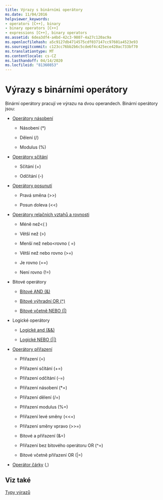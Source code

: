 ```yaml
---
title: Výrazy s binárními operátory
ms.date: 11/04/2016
helpviewer_keywords:
- operators [C++], binary
- binary operators [C++]
- expressions [C++], binary operators
ms.assetid: 6dea3df4-a4bd-42c3-9807-4a27c120ac9a
ms.openlocfilehash: a5c9127db4714575cdf037147cc97601a4523e93
ms.sourcegitcommit: c123cc76bb2b6c5cde6f4c425ece420ac733bf70
ms.translationtype: MT
ms.contentlocale: cs-CZ
ms.lasthandoff: 04/14/2020
ms.locfileid: "81360853"
---
```

# <a name="expressions-with-binary-operators"></a>Výrazy s binárními operátory

Binární operátory pracují ve výrazu na dvou operandech. Binární operátory jsou:

- [Operátory násobení](../cpp/multiplicative-operators-and-the-modulus-operator.md)

  - Násobení (*)

  - Dělení (/)

  - Modulus (%)

- [Operátory sčítání](../cpp/additive-operators-plus-and.md)

  - Sčítání (+)

  - Odčítání (-)

- [Operátory posunutí](../cpp/left-shift-and-right-shift-operators-input-and-output.md)

  - Pravá směna (>>)

  - Posun doleva (<<)

- [Operátory relačních vztahů a rovnosti](../cpp/relational-operators-equal-and-equal.md)

  - Méně než\<( )

  - Větší než (>)

  - Menší než nebo\<rovno ( =)

  - Větší než nebo rovno (>=)

  - Je rovno (==)

  - Není rovno (!=)

- Bitové operátory

  - [Bitové AND (&)](../cpp/bitwise-and-operator-amp.md)

  - [Bitové výhradní OR (^)](../cpp/bitwise-exclusive-or-operator-hat.md)

  - [Bitové včetně NEBO (&#124;)](../cpp/bitwise-inclusive-or-operator-pipe.md)

- Logické operátory

  - [Logické and (&&)](../cpp/logical-and-operator-amp-amp.md)

  - [Logické NEBO (&#124;&#124;)](../cpp/logical-or-operator-pipe-pipe.md)

- [Operátory přiřazení](../cpp/assignment-operators.md)

  - Přiřazení (=)

  - Přiřazení sčítání (+=)

  - Přiřazení odčítání (-=)

  - Přiřazení násobení (*=)

  - Přiřazení dělení (/=)

  - Přiřazení modulus (%=)

  - Přiřazení levé směny (<\<=)

  - Přiřazení směny vpravo (>>=)

  - Bitové a přiřazení (&=)

  - Přiřazení bez bitového operátoru OR (^=)

  - Bitové včetně přiřazení OR (&#124;=)

- [Operátor čárky](../cpp/comma-operator.md) (,)

## <a name="see-also"></a>Viz také

[Typy výrazů](../cpp/types-of-expressions.md)
